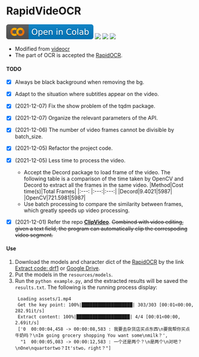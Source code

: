 # RapidVideOCR
<p align="left">
    <a href="https://colab.research.google.com/github/SWHL/RapidVideOCR/blob/main/RapidVideOCR.ipynb" target="_blank"><img src="./assets/colab-badge.svg" alt="Open in Colab"></a>
    <a href="./LICENSE"><img src="https://img.shields.io/badge/LICENSE-Apache%202-dfd.svg"></a>
    <a href=""><img src="https://img.shields.io/badge/Python-3.6+-aff.svg"></a>
    <a href=""><img src="https://img.shields.io/badge/OS-Linux%2C%20Win%2C%20Mac-pink.svg"></a>
</p>

- Modified from [videocr](https://github.com/apm1467/videocr)
- The part of OCR is accepted the [RapidOCR](https://github.com/RapidAI/RapidOCR).

#### TODO
- [x] Always be black background when removing the bg.
- [x] Adapt to the situation where subtitles appear on the video.
- [x] (2021-12-07) Fix the show problem of the tqdm package.
- [x] (2021-12-07) Organize the relevant parameters of the API.
- [x] (2021-12-06) The number of video frames cannot be divisible by batch_size.
- [x] (2021-12-05) Refactor the project code.
- [x] (2021-12-05) Less time to process the video.
  - Accept the Decord package to load frame of the video. The following table is a comparison of the time taken by OpenCV and Decord to extract all the frames in the same video.
      |Method|Cost time(s)|Total Frames|
      |:---: |:---:|:---:|
      |Decord|9.4021|5987|
      |OpenCV|721.5981|5987|
  - Use batch processing to compare the similarity between frames, which greatly speeds up video processing.

- [x] (2021-12-01) Refer the repo [**ClipVideo**](https://github.com/SWHL/ClipVideo). ~~Combined with video editing, given a text field, the program can automatically clip the correspoding video segment.~~

#### Use
1. Download the models and character dict of the [RapidOCR](https://github.com/RapidAI/RapidOCR) by the link [Extract code: drf1](https://pan.baidu.com/s/103kx0ABtU7Lif57cv397oQ) or [Google Drive](https://drive.google.com/drive/folders/1cjfawIhIP0Yq7_HjX4wtr_obcz7VTFtg?usp=sharing).
2. Put the models in the `resources/models`.
3. Run the `python example.py`, and the extracted results will be saved the `results.txt`. The following is the running process display:
   ```text
    Loading assets/1.mp4
    Get the key point: 100%|███████████████████| 303/303 [00:01<00:00, 282.91it/s]
    Extract content: 100%|████████████████████| 4/4 [00:01<00:00,  2.69it/s]
    ['0  00:00:04,458 -> 00:00:08,583 : 我要去杂货店买点东西\n要我帮你买点牛奶吗？\nIm going grocery shopping You want some\nmilk？',
     "1  00:00:05,083 -> 00:00:12,583 : 一个还是两个？\n是两个\n对吧？\nOne\nquartortwo？It'stwo，right？"]
   ```
